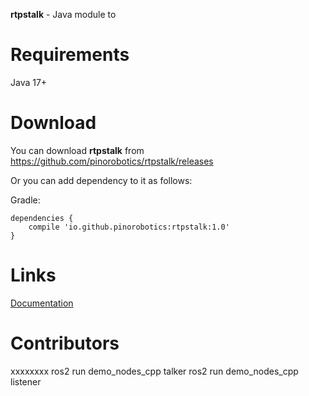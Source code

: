 **rtpstalk** - Java module to 

# Requirements

Java 17+

# Download

You can download **rtpstalk** from <https://github.com/pinorobotics/rtpstalk/releases>

Or you can add dependency to it as follows:

Gradle:

```
dependencies {
    compile 'io.github.pinorobotics:rtpstalk:1.0'
}
```

# Links

[Documentation](http://pinoweb.atwebpages.com/rtpstalk)

# Contributors

xxxxxxxx
ros2 run demo_nodes_cpp talker
ros2 run demo_nodes_cpp listener
